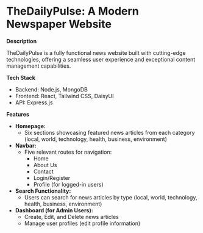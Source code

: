 # TheDailyPulse: A Modern Newspaper Website

**Description**

TheDailyPulse is a fully functional news website built with cutting-edge technologies, offering a seamless user experience and exceptional content management capabilities.

**Tech Stack**

* Backend: Node.js, MongoDB
* Frontend: React, Tailwind CSS, DaisyUI
* API: Express.js

**Features**

* **Homepage:**
    * Six sections showcasing featured news articles from each category (local, world, technology, health, business, environment)
* **Navbar:**
    * Five relevant routes for navigation:
        * Home
        * About Us
        * Contact
        * Login/Register
        * Profile (for logged-in users)
* **Search Functionality:**
    * Users can search for news articles by type (local, world, technology, health, business, environment)
* **Dashboard (for Admin Users):**
    * Create, Edit, and Delete news articles
    * Manage user profiles (edit profile information)